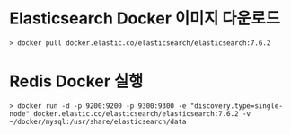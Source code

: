 # Elasticsearch Docker 이미지 다운로드
```
> docker pull docker.elastic.co/elasticsearch/elasticsearch:7.6.2
```

# Redis Docker 실행
```
> docker run -d -p 9200:9200 -p 9300:9300 -e "discovery.type=single-node" docker.elastic.co/elasticsearch/elasticsearch:7.6.2 -v ~/docker/mysql:/usr/share/elasticsearch/data
```
